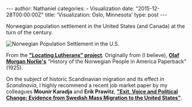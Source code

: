 --- author: Nathaniel categories: - Visualization date:
"2015-12-28T00:00:00Z" title: 'Visualization: Oslo, Minnesota' type:
post ---

Norwegian population settlement in the United States (and Canada) at the
turn of the century.

![Norwegian Population Settlement in the
U.S.](http://pages.stolaf.edu/locluth/files/2014/07/Norlie-settlement-map-e1406570641845.png)

From the **["Locating Lutherans"
project](http://pages.stolaf.edu/locluth/project/usa-scale/)**.
Originally from (I believe), **[Olaf Morgan
Norlie's](https://en.wikipedia.org/wiki/Olaf_M._Norlie)** "History of
the Norwegian People in America Paperback" (1925).

On the subject of historic Scandinavian migration and its effect *in
Scandinavia*, I highly recommend a recent job market paper by my
colleagues **Mounir Karadja** and **Erik Prawitz**, **["Exit, Voice and
Political Change: Evidence from Swedish Mass Migration to the United
States"](https://www.dropbox.com/s/qmxomggukmflct6/KaradjaPrawitz2015-ExitVoicePoliticalChange.pdf?dl=0?raw=1 "Exit, Voice and Political Change: Evidence from Swedish Mass Migration to the United States")**.
